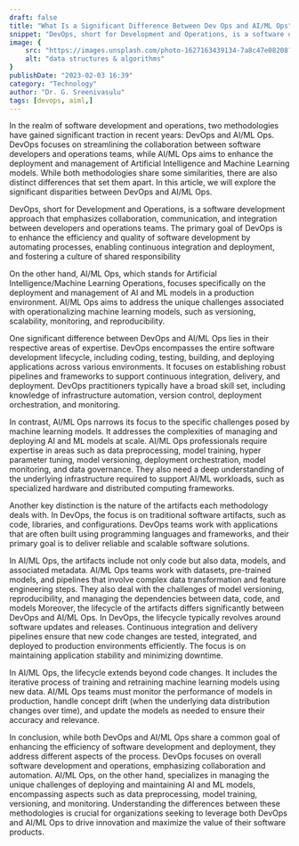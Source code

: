 ```yaml
---
draft: false
title: "What Is a Significant Difference Between Dev Ops and AI/ML Ops"
snippet: "DevOps, short for Development and Operations, is a software development approach that emphasizes collaboration, communication, and integration between developers and operations teams. The primary goal of DevOps is to enhance the efficiency and quality of software development by automating processes, enabling continuous integration and deployment, and fostering a culture of shared responsibility"
image: {
    src: "https://images.unsplash.com/photo-1627163439134-7a8c47e08208?&fit=crop&w=430&h=240",
    alt: "data structures & algorithms"
}
publishDate: "2023-02-03 16:39"
category: "Technology"
author: "Dr. G. Sreenivasulu"
tags: [devops, aiml,]
---
```


In the realm of software development and operations, two methodologies have gained significant traction in recent years: DevOps and AI/ML Ops. DevOps focuses on streamlining the collaboration between software developers and operations teams, while AI/ML Ops aims to enhance the deployment and management of Artificial Intelligence and Machine Learning models. While both methodologies share some similarities, there are also distinct differences that set them apart. In this article, we will explore the significant disparities between DevOps and AI/ML Ops.

DevOps, short for Development and Operations, is a software development approach that emphasizes collaboration, communication, and integration between developers and operations teams. The primary goal of DevOps is to enhance the efficiency and quality of software development by automating processes, enabling continuous integration and deployment, and fostering a culture of shared responsibility

On the other hand, AI/ML Ops, which stands for Artificial Intelligence/Machine Learning Operations, focuses specifically on the deployment and management of AI and ML models in a production environment. AI/ML Ops aims to address the unique challenges associated with operationalizing machine learning models, such as versioning, scalability, monitoring, and reproducibility.

One significant difference between DevOps and AI/ML Ops lies in their respective areas of expertise. DevOps encompasses the entire software development lifecycle, including coding, testing, building, and deploying applications across various environments. It focuses on establishing robust pipelines and frameworks to support continuous integration, delivery, and deployment. DevOps practitioners typically have a broad skill set, including knowledge of infrastructure automation, version control, deployment orchestration, and monitoring.

In contrast, AI/ML Ops narrows its focus to the specific challenges posed by machine learning models. It addresses the complexities of managing and deploying AI and ML models at scale. AI/ML Ops professionals require expertise in areas such as data preprocessing, model training, hyper parameter tuning, model versioning, deployment orchestration, model monitoring, and data governance. They also need a deep understanding of the underlying infrastructure required to support AI/ML workloads, such as specialized hardware and distributed computing frameworks.

Another key distinction is the nature of the artifacts each methodology deals with. In DevOps, the focus is on traditional software artifacts, such as code, libraries, and configurations. DevOps teams work with applications that are often built using programming languages and frameworks, and their primary goal is to deliver reliable and scalable software solutions.

In AI/ML Ops, the artifacts include not only code but also data, models, and associated metadata. AI/ML Ops teams work with datasets, pre-trained models, and pipelines that involve complex data transformation and feature engineering steps. They also deal with the challenges of model versioning, reproducibility, and managing the dependencies between data, code, and models Moreover, the lifecycle of the artifacts differs significantly between DevOps and AI/ML Ops. In DevOps, the lifecycle typically revolves around software updates and releases. Continuous integration and delivery pipelines ensure that new code changes are tested, integrated, and deployed to production environments efficiently. The focus is on maintaining application stability and minimizing downtime.

In AI/ML Ops, the lifecycle extends beyond code changes. It includes the iterative process of training and retraining machine learning models using new data. AI/ML Ops teams must monitor the performance of models in production, handle concept drift (when the underlying data distribution changes over time), and update the models as needed to ensure their accuracy and relevance.

In conclusion, while both DevOps and AI/ML Ops share a common goal of enhancing the efficiency of software development and deployment, they address different aspects of the process. DevOps focuses on overall software development and operations, emphasizing collaboration and automation. AI/ML Ops, on the other hand, specializes in managing the unique challenges of deploying and maintaining AI and ML models, encompassing aspects such as data preprocessing, model training, versioning, and monitoring. Understanding the differences between these methodologies is crucial for organizations seeking to leverage both DevOps and AI/ML Ops to drive innovation and maximize the value of their software products.
